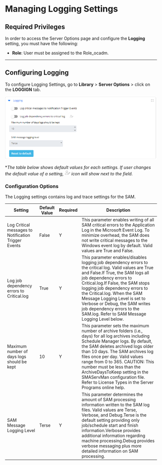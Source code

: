 # Managing Logging Settings

## Required Privileges

In order to access the Server Options page and configure the **Logging** setting, you must have the following:

- **Role**: User must be assigned to the Role_ocadm.

---

## Configuring Logging

To configure Logging Settings, go to **Library** > **Server Options** > click on the **LOGGIGN** tab.

![A screen showing logging settings under server options](../../../../../Resources/Images/SM/Library/ServerOptions/Logging-Settings.png "Configuring Logging Settings")

**The table below shows default values for each settings. If user changes the default value of a setting, ![An user icon representing value changed by user](../../../../../Resources/Images/SM/Library/ServerOptions/Logging-User-Defined.png "User defined icon") icon will show next to the field.*


### Configuration Options

The Logging settings contains log and trace settings for the SAM.

| Setting | Default Value | Required | Description |
| --- | --- | --- | --- |
| Log Critical messages to Notification Trigger Events | False | Y | This parameter enables writing of all SAM critical errors to the Application Log in the Microsoft Event Log. To minimize overhead, the SAM does not write critical messages to the Windows event log by default. Valid values are True and False. |
| Log job dependency errors to Critical.log | True | Y | This parameter enables/disables logging job dependency errors to the critical log. Valid values are True and False.If True, the SAM logs all job dependency errors to Critical.log.If False, the SAM stops logging job dependency errors to the Critical.log. When the SAM Message Logging Level is set to Verbose or Debug, the SAM writes job dependency errors to the SAM.log. Refer to SAM Message Logging Level below. |
| Maximum number of days logs should be kept | 10 | Y | This parameter sets the maximum number of archive folders (i.e., days) for all log archives including Schedule Manager logs. By default, the SAM deletes archived logs older than 10 days. The SAM archives log files once per day. Valid values range from 0 to 365. CAUTION: This number must be less than the ArchiveDaysToKeep setting in the SMAServMan configuration file. Refer to License Types in the Server Programs online help. |
| SAM Message Logging Level | Terse | Y | This parameter determines the amount of SAM processing information written to the SAM log files. Valid values are Terse, Verbose, and Debug.Terse is the default setting providing only job/schedule start and finish information.Verbose provides additional information regarding machine processing.Debug provides verbose messaging plus more detailed information on SAM processing. |
